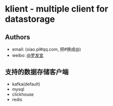 # klient         - multiple client for  datastorage

## Authors
* email: (xiao.pl#qq.com, 把#换成@)
* weibo: [@罗发宣](https://weibo.com/u/6028984452)

## 支持的数据存储客户端

* kafka(default)
* mysql
* clickhouse
* redis

